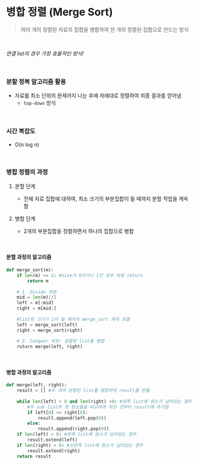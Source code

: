 # 병합 정렬 (Merge Sort)

>  여러 개의 정렬된 자료의 집합을 병합하여 한 개의 정렬된 집합으로 만드는 방식

<br>

*연결 list의 경우 가장 효율적인 방식!*

<br>

### 분할 정복 알고리즘 활용

- 자료를 최소 단위의 문제까지 나눈 후에 차례대로 정렬하여 최종 결과를 얻어냄
  - `top-down` 방식



<br>

### 시간 복잡도

- O(n log n)

<br>

### 병합 정렬의 과정

1. 분할 단계
   - 전체 자료 집합에 대하여, 최소 크기의 부분집합이 될 때까지 분할 작업을 계속함

2. 병합 단계
   - 2개의 부분집합을 정렬하면서 하나의 집합으로 병합



<br>

#### 분할 과정의 알고리즘

```python
def merge_sort(m):
    if len(m) <= 1: #size가 0이거나 1인 경우 바로 return
        return m
    
    # 1. Divide 부분
    mid = len(m)//2
    left = m[:mid]
    right = m[mid:]
    
    #list의 크기가 1이 될 때까지 merge_sort 재귀 호출
    left = merge_sort(left)
    right = merge_sort(right)
    
    # 2. Conquer 부분: 분할된 list들 병합
    ruturn merge(left, right)
```

<br>

#### 병합 과정의 알고리즘

```python
def merge(left, right):
    result = [] #두 개의 분할된 list를 병합하여 result를 만듦
    
    while len(left) > 0 and len(right) >0: #양쪽 list에 원소가 남아있는 경우
        #두 sub list의 첫 원소들을 비교하여 작은 것부터 result에 추가함
        if left[0] <= right[0]:
            result.append(left.pop(0))
        else:
            result.append(right.pop(0))
    if len(left) > 0: #왼쪽 list에 원소가 남아있는 경우
        result.extend(left)
    if len(right) > 0: #오른쪽 list에 원소가 남아있는 경우
        result.extend(right)
    return result
```

